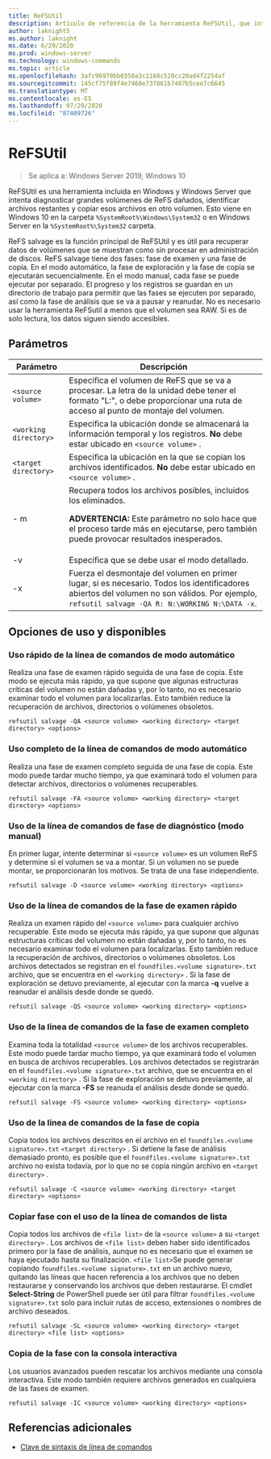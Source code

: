 ```yaml
---
title: ReFSUtil
description: Artículo de referencia de la herramienta ReFSUtil, que intenta diagnosticar grandes volúmenes de ReFS dañados, identificar archivos restantes y copiar esos archivos en otro volumen.
author: laknight5
ms.author: laknight
ms.date: 6/29/2020
ms.prod: windows-server
ms.technology: windows-commands
ms.topic: article
ms.openlocfilehash: 3afc96970bb0350a3c1168c520cc20ad4f2254af
ms.sourcegitcommit: 145cf75f89f4e7460e737861b7407b5cee7c6645
ms.translationtype: MT
ms.contentlocale: es-ES
ms.lasthandoff: 07/29/2020
ms.locfileid: "87409726"
---
```

# <a name="refsutil"></a>ReFSUtil

> Se aplica a: Windows Server 2019, Windows 10

ReFSUtil es una herramienta incluida en Windows y Windows Server que intenta diagnosticar grandes volúmenes de ReFS dañados, identificar archivos restantes y copiar esos archivos en otro volumen. Esto viene en Windows 10 en la carpeta `%SystemRoot%\Windows\System32` o en Windows Server en la `%SystemRoot%\System32` carpeta.

ReFS salvage es la función principal de ReFSUtil y es útil para recuperar datos de volúmenes que se muestran como sin procesar en administración de discos. ReFS salvage tiene dos fases: fase de examen y una fase de copia. En el modo automático, la fase de exploración y la fase de copia se ejecutarán secuencialmente. En el modo manual, cada fase se puede ejecutar por separado. El progreso y los registros se guardan en un directorio de trabajo para permitir que las fases se ejecuten por separado, así como la fase de análisis que se va a pausar y reanudar. No es necesario usar la herramienta ReFSutil a menos que el volumen sea RAW. Si es de solo lectura, los datos siguen siendo accesibles.

## <a name="parameters"></a>Parámetros

| Parámetro | Descripción |
|--|--|
| `<source volume>` | Especifica el volumen de ReFS que se va a procesar. La letra de la unidad debe tener el formato "L:", o debe proporcionar una ruta de acceso al punto de montaje del volumen. |
| `<working directory>` | Especifica la ubicación donde se almacenará la información temporal y los registros. **No** debe estar ubicado en `<source volume>` . |
| `<target directory>` | Especifica la ubicación en la que se copian los archivos identificados. **No** debe estar ubicado en `<source volume>` . |
| \- m | Recupera todos los archivos posibles, incluidos los eliminados.<p>**ADVERTENCIA:** Este parámetro no solo hace que el proceso tarde más en ejecutarse, pero también puede provocar resultados inesperados. |
| \-v | Especifica que se debe usar el modo detallado. |
| \-x | Fuerza el desmontaje del volumen en primer lugar, si es necesario. Todos los identificadores abiertos del volumen no son válidos. Por ejemplo, `refsutil salvage -QA R: N:\WORKING N:\DATA -x`. |

## <a name="usage-and-available-options"></a>Opciones de uso y disponibles

### <a name="quick-automatic-mode-command-line-usage"></a>Uso rápido de la línea de comandos de modo automático

Realiza una fase de examen rápido seguida de una fase de copia. Este modo se ejecuta más rápido, ya que supone que algunas estructuras críticas del volumen no están dañadas y, por lo tanto, no es necesario examinar todo el volumen para localizarlas. Esto también reduce la recuperación de archivos, directorios o volúmenes obsoletos.

```
refsutil salvage -QA <source volume> <working directory> <target directory> <options>
```

### <a name="full-automatic-mode-command-line-usage"></a>Uso completo de la línea de comandos de modo automático

Realiza una fase de examen completo seguida de una fase de copia. Este modo puede tardar mucho tiempo, ya que examinará todo el volumen para detectar archivos, directorios o volúmenes recuperables.

```
refsutil salvage -FA <source volume> <working directory> <target directory> <options>
```

### <a name="diagnose-phase-command-line-usage-manual-mode"></a>Uso de la línea de comandos de fase de diagnóstico (modo manual)

En primer lugar, intente determinar si `<source volume>` es un volumen ReFS y determine si el volumen se va a montar. Si un volumen no se puede montar, se proporcionarán los motivos. Se trata de una fase independiente.

```
refsutil salvage -D <source volume> <working directory> <options>
```

### <a name="quick-scan-phase-command-line-usage"></a>Uso de la línea de comandos de la fase de examen rápido

Realiza un examen rápido del `<source volume>` para cualquier archivo recuperable. Este modo se ejecuta más rápido, ya que supone que algunas estructuras críticas del volumen no están dañadas y, por lo tanto, no es necesario examinar todo el volumen para localizarlas. Esto también reduce la recuperación de archivos, directorios o volúmenes obsoletos. Los archivos detectados se registran en el `foundfiles.<volume signature>.txt` archivo, que se encuentra en el `<working directory>` . Si la fase de exploración se detuvo previamente, al ejecutar con la marca **-q** vuelve a reanudar el análisis desde donde se quedó.

```
refsutil salvage -QS <source volume> <working directory> <options>
```

### <a name="full-scan-phase-command-line-usage"></a>Uso de la línea de comandos de la fase de examen completo

Examina toda la totalidad `<source volume>` de los archivos recuperables. Este modo puede tardar mucho tiempo, ya que examinará todo el volumen en busca de archivos recuperables. Los archivos detectados se registrarán en el `foundfiles.<volume signature>.txt` archivo, que se encuentra en el `<working directory>` . Si la fase de exploración se detuvo previamente, al ejecutar con la marca **-FS** se reanuda el análisis desde donde se quedó.

```
refsutil salvage -FS <source volume> <working directory> <options>
```

### <a name="copy-phase-command-line-usage"></a>Uso de la línea de comandos de la fase de copia

Copia todos los archivos descritos en el archivo en el `foundfiles.<volume signature>.txt` `<target directory>` . Si detiene la fase de análisis demasiado pronto, es posible que el `foundfiles.<volume signature>.txt` archivo no exista todavía, por lo que no se copia ningún archivo en `<target directory>` .

```
refsutil salvage -C <source volume> <working directory> <target directory> <options>
```

### <a name="copy-phase-with-list-command-line-usage"></a>Copiar fase con el uso de la línea de comandos de lista

Copia todos los archivos de `<file list>` de la `<source volume>` a su `<target directory>` . Los archivos de `<file list>` deben haber sido identificados primero por la fase de análisis, aunque no es necesario que el examen se haya ejecutado hasta su finalización. `<file list>`Se puede generar copiando `foundfiles.<volume signature>.txt` en un archivo nuevo, quitando las líneas que hacen referencia a los archivos que no deben restaurarse y conservando los archivos que deben restaurarse. El cmdlet **Select-String** de PowerShell puede ser útil para filtrar `foundfiles.<volume signature>.txt` solo para incluir rutas de acceso, extensiones o nombres de archivo deseados.

```
refsutil salvage -SL <source volume> <working directory> <target directory> <file list> <options>
```

### <a name="copy-phase-with-interactive-console"></a>Copia de la fase con la consola interactiva

Los usuarios avanzados pueden rescatar los archivos mediante una consola interactiva. Este modo también requiere archivos generados en cualquiera de las fases de examen.

```
refsutil salvage -IC <source volume> <working directory> <options>
```

## <a name="additional-references"></a>Referencias adicionales

- [Clave de sintaxis de línea de comandos](command-line-syntax-key.md)
